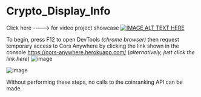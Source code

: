 # Crypto_Display_Info
Click here ----> for video project showcase [![IMAGE ALT TEXT HERE](https://img.youtube.com/vi/6zRX6yXJEts/0.jpg)](https://www.youtube.com/watch?v=6zRX6yXJEts)


To begin, press F12 to open DevTools *(chrome browser)* then request temporary access to Cors Anywhere by clicking the link shown in the console  https://cors-anywhere.herokuapp.com/ (*alternatively, just click the link here*)
![image](https://user-images.githubusercontent.com/77880911/112754415-dd8d0000-8f90-11eb-8e31-caa8a9b4861e.png)


![image](https://user-images.githubusercontent.com/77880911/112754529-51c7a380-8f91-11eb-8c6f-e6238a7070d8.png)

Without performing these steps, no calls to the coinranking API can be made. 

